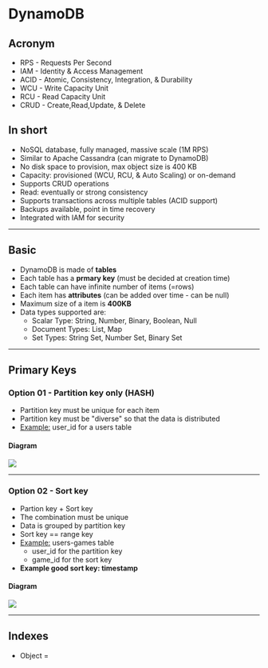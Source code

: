 # DynamoDB

## Acronym
* RPS - Requests Per Second
* IAM - Identity & Access Management
* ACID - Atomic, Consistency, Integration, & Durability
* WCU - Write Capacity Unit
* RCU - Read Capacity Unit
* CRUD - Create,Read,Update, & Delete

## In short
* NoSQL database, fully managed, massive scale (1M RPS)
* Similar to Apache Cassandra (can migrate to DynamoDB)
* No disk space to provision, max object size is 400 KB
* Capacity: provisioned (WCU, RCU, & Auto Scaling) or on-demand
* Supports CRUD operations
* Read: eventually or strong consistency
* Supports transactions across multiple tables (ACID support)
* Backups available, point in time recovery
* Integrated with IAM for security

---

## Basic
* DynamoDB is made of **tables**
* Each table has a **prmary key** (must be decided at creation time)
* Each table can have infinite number of items (=rows)
* Each item has **attributes** (can be added over time - can be null)
* Maximum size of a item is **400KB**
* Data types supported are:
  * Scalar Type: String, Number, Binary, Boolean, Null
  * Document Types: List, Map
  * Set Types: String Set, Number Set, Binary Set
  
---

## Primary Keys
### Option 01 - Partition key only (HASH)
* Partition key must be unique for each item
* Partition key must be "diverse" so that the data is distributed
* <ins>Example:</ins> user_id for a users table

#### Diagram
[<img src="https://i.imgur.com/1Rsp1Yu.png">](https://i.imgur.com/1Rsp1Yu.png)

---

### Option 02 - Sort key
* Partion key + Sort key
* The combination must be unique
* Data is grouped by partition key
* Sort key == range key
* <ins>Example:</ins> users-games table
  * user_id for the partition key
  * game_id for the sort key
* **Example good sort key: timestamp**

#### Diagram
[<img src="https://i.imgur.com/9GIva7s.png">](https://i.imgur.com/9GIva7s.png)

---

## Indexes
* Object = <ins>
